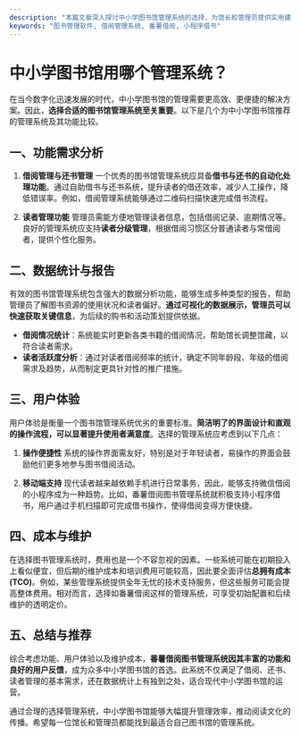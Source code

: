 ```yaml
---
description: "本篇文章深入探讨中小学图书馆管理系统的选择，为馆长和管理员提供实用建议，介绍番薯借阅图书管理系统的优势。"
keywords: "图书管理软件, 借阅管理系统, 番薯借阅, 小程序借书"
---
```

# 中小学图书馆用哪个管理系统？

在当今数字化迅速发展的时代，中小学图书馆的管理需要更高效、更便捷的解决方案。因此，**选择合适的图书馆管理系统至关重要**。以下是几个为中小学图书馆推荐的管理系统及其功能比较。

## 一、功能需求分析

1. **借阅管理与还书管理**
   一个优秀的图书馆管理系统应具备**借书与还书的自动化处理功能**。通过自助借书与还书系统，提升读者的借还效率，减少人工操作，降低错误率。例如，借阅管理系统能够通过二维码扫描快速完成借书流程。

2. **读者管理功能**
   管理员需能方便地管理读者信息，包括借阅记录、逾期情况等。良好的管理系统应支持**读者分级管理**，根据借阅习惯区分普通读者与常借阅者，提供个性化服务。

## 二、数据统计与报告

有效的图书馆管理系统包含强大的数据分析功能，能够生成多种类型的报告，帮助管理员了解图书资源的使用状况和读者偏好。**通过可视化的数据展示，管理员可以快速获取关键信息**，为后续的购书和活动策划提供依据。

- **借阅情况统计**：系统能实时更新各类书籍的借阅情况，帮助馆长调整馆藏，以符合读者需求。
- **读者活跃度分析**：通过对读者借阅频率的统计，确定不同年龄段、年级的借阅需求及趋势，从而制定更具针对性的推广措施。

## 三、用户体验

用户体验是衡量一个图书馆管理系统优劣的重要标准。**简洁明了的界面设计和直观的操作流程，可以显著提升使用者满意度**。选择的管理系统应考虑到以下几点：

1. **操作便捷性**
   系统的操作界面需友好，特别是对于年轻读者，易操作的界面会鼓励他们更多地参与图书借阅活动。

2. **移动端支持**
   现代读者越来越依赖手机进行日常事务，因此，能够支持微信借阅的小程序成为一种趋势。比如，番薯借阅图书管理系统就积极支持小程序借书，用户通过手机扫描即可完成借书操作，使得借阅变得方便快捷。

## 四、成本与维护

在选择图书管理系统时，费用也是一个不容忽视的因素。一些系统可能在初期投入上看似便宜，但后期的维护成本和培训费用可能较高，因此要全面评估**总拥有成本(TCO)**。例如，某些管理系统提供全年无忧的技术支持服务，但这些服务可能会提高整体费用。相对而言，选择如番薯借阅这样的管理系统，可享受初始配置和后续维护的透明定价。

## 五、总结与推荐

综合考虑功能、用户体验以及维护成本，**番薯借阅图书管理系统因其丰富的功能和良好的用户反馈**，成为众多中小学图书馆的首选。此系统不仅满足了借阅、还书、读者管理的基本需求，还在数据统计上有独到之处，适合现代中小学图书馆的运营。

通过合理的选择管理系统，中小学图书馆能够大幅提升管理效率，推动阅读文化的传播。希望每一位馆长和管理员都能找到最适合自己图书馆的管理系统。
